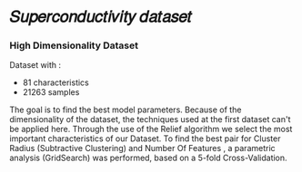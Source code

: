# 𝑆𝑢𝑝𝑒𝑟𝑐𝑜𝑛𝑑𝑢𝑐𝑡𝑖𝑣𝑖𝑡𝑦 𝑑𝑎𝑡𝑎𝑠𝑒𝑡 #
### High Dimensionality Dataset ###

Dataset with :
* 81 characteristics 
* 21263 samples

The goal is to find the best model parameters. Because of the dimensionality of the dataset, the techniques used at the first dataset can't be applied here. Through the use of the Relief algorithm we select the most important characteristics of our Dataset. To find the best pair for Cluster Radius (Subtractive Clustering) and Number Of Features , a parametric analysis (GridSearch) was performed, based on a 5-fold Cross-Validation.

